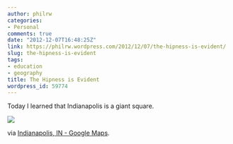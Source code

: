 ```yaml
---
author: philrw
categories:
- Personal
comments: true
date: "2012-12-07T16:48:25Z"
link: https://philrw.wordpress.com/2012/12/07/the-hipness-is-evident/
slug: the-hipness-is-evident
tags:
- education
- geography
title: The Hipness is Evident
wordpress_id: 59774
---
```


Today I learned that Indianapolis is a giant square.

![](http://philrw.files.wordpress.com/2012/12/indianapolis.jpg)

via [Indianapolis, IN - Google Maps](https://maps.google.com/maps?q=Indianapolis,%20IN).
